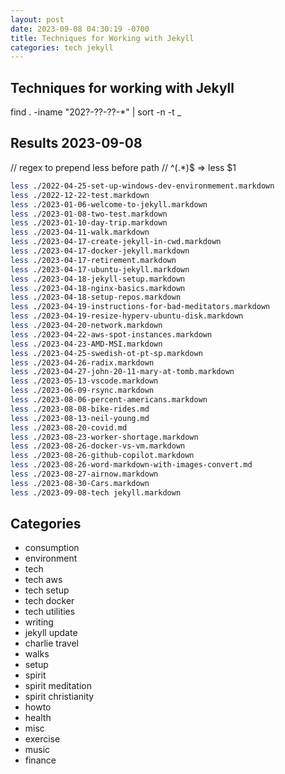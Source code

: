 ```yaml
---
layout: post
date: 2023-09-08 04:30:19 -0700
title: Techniques for Working with Jekyll
categories: tech jekyll
---
```


## Techniques for working with Jekyll

find . -iname "202?-??-??-*" | sort -n -t _

## Results 2023-09-08

// regex to prepend less before path
// ^(.*)$ => less $1

```bash
less ./2022-04-25-set-up-windows-dev-environmement.markdown
less ./2022-12-22-test.markdown
less ./2023-01-06-welcome-to-jekyll.markdown
less ./2023-01-08-two-test.markdown
less ./2023-01-10-day-trip.markdown
less ./2023-04-11-walk.markdown
less ./2023-04-17-create-jekyll-in-cwd.markdown
less ./2023-04-17-docker-jekyll.markdown
less ./2023-04-17-retirement.markdown
less ./2023-04-17-ubuntu-jekyll.markdown
less ./2023-04-18-jekyll-setup.markdown
less ./2023-04-18-nginx-basics.markdown
less ./2023-04-18-setup-repos.markdown
less ./2023-04-19-instructions-for-bad-meditators.markdown
less ./2023-04-19-resize-hyperv-ubuntu-disk.markdown
less ./2023-04-20-network.markdown
less ./2023-04-22-aws-spot-instances.markdown
less ./2023-04-23-AMD-MSI.markdown
less ./2023-04-25-swedish-ot-pt-sp.markdown
less ./2023-04-26-radix.markdown
less ./2023-04-27-john-20-11-mary-at-tomb.markdown
less ./2023-05-13-vscode.markdown
less ./2023-06-09-rsync.markdown
less ./2023-08-06-percent-americans.markdown
less ./2023-08-08-bike-rides.md
less ./2023-08-13-neil-young.md
less ./2023-08-20-covid.md
less ./2023-08-23-worker-shortage.markdown
less ./2023-08-26-docker-vs-vm.markdown
less ./2023-08-26-github-copilot.markdown
less ./2023-08-26-word-markdown-with-images-convert.md
less ./2023-08-27-airnow.markdown
less ./2023-08-30-Cars.markdown
less ./2023-09-08-tech jekyll.markdown
```

## Categories

- consumption
- environment
- tech
- tech aws
- tech setup
- tech docker
- tech utilities
- writing
- jekyll update
- charlie travel
- walks
- setup
- spirit
- spirit meditation
- spirit christianity
- howto
- health
- misc
- exercise
- music
- finance
